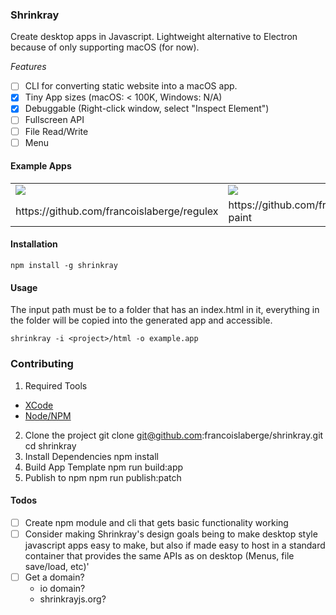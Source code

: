### Shrinkray
Create desktop apps in Javascript. Lightweight alternative to Electron because of only supporting macOS (for now).

*Features*
 - [ ] CLI for converting static website into a macOS app.
 - [x] Tiny App sizes (macOS: < 100K, Windows: N/A)
 - [x] Debuggable (Right-click window, select "Inspect Element")
 - [ ] Fullscreen API
 - [ ] File Read/Write
 - [ ] Menu

#### Example Apps

<table>
    <tr>
        <td>
            <a href="https://github.com/francoislaberge/regulex/releases/download/v1.0.0/regulex.app.zip">
                <img src="http://francoislaberge.com/shrinkray/images/regulex-app.png"/>
            </a>
        </td>
        <td>
            <a href="https://github.com/francoislaberge/mini-paint/releases/download/v1.0.0/mini-paint.app.zip">
                <img style="float:left;" src="http://francoislaberge.com/shrinkray/images//mini-paint-app.png"/>
            </a>
        </td>
    </tr>
    <tr>
        <td>https://github.com/francoislaberge/regulex</td>
        <td>https://github.com/francoislaberge/mini-paint</td>
    </tr>
</table>



#### Installation

```
npm install -g shrinkray
```

#### Usage
The input path must be to a folder that has an index.html in it, everything in the folder
will be copied into the generated app and accessible.

```
shrinkray -i <project>/html -o example.app
```

### Contributing

 1. Required Tools
  - [XCode](https://developer.apple.com/xcode/)
  - [Node/NPM](https://nodejs.org/en/download/)
 2. Clone the project
        git clone git@github.com:francoislaberge/shrinkray.git
        cd shrinkray
 3. Install Dependencies
        npm install
 4. Build App Template
        npm run build:app
 5. Publish to npm
        npm run publish:patch

#### Todos
  - [ ] Create npm module and cli that gets basic functionality working
  - [ ] Consider making Shrinkray's design goals being to make desktop style javascript apps easy to make, but also if made
        easy to host in a standard container that provides the same APIs as on desktop (Menus, file save/load, etc)'
  - [ ] Get a domain?
    - io domain?
    - shrinkrayjs.org?
